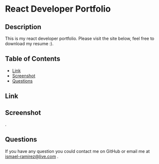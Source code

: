 # React Developer Portfolio

## Description
This is my react developer portfolio. Please visit the site below, feel free to download my resume :).
## Table of Contents
* [Link](#link)
* [Screenshot](#Scrrenshot)
* [Questions](#questions)


## Link



## Screenshot



.

## Questions
If you have any question you could contact me on GitHub or email me at ismael-ramirez@live.com .



